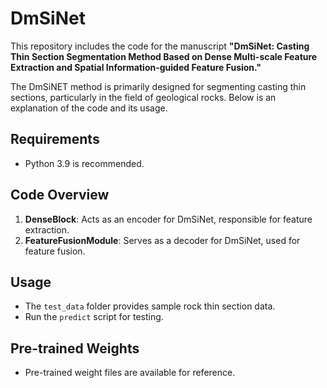 # DmSiNet

This repository includes the code for the manuscript **"DmSiNet: Casting Thin Section Segmentation Method Based on Dense Multi-scale Feature Extraction and Spatial Information-guided Feature Fusion."**

The DmSiNET method is primarily designed for segmenting casting thin sections, particularly in the field of geological rocks. Below is an explanation of the code and its usage.

## Requirements
- Python 3.9 is recommended.

## Code Overview
1. **DenseBlock**: Acts as an encoder for DmSiNet, responsible for feature extraction.
2. **FeatureFusionModule**: Serves as a decoder for DmSiNet, used for feature fusion.

## Usage
- The `test_data` folder provides sample rock thin section data.
- Run the `predict` script for testing.

## Pre-trained Weights
- Pre-trained weight files are available for reference.



